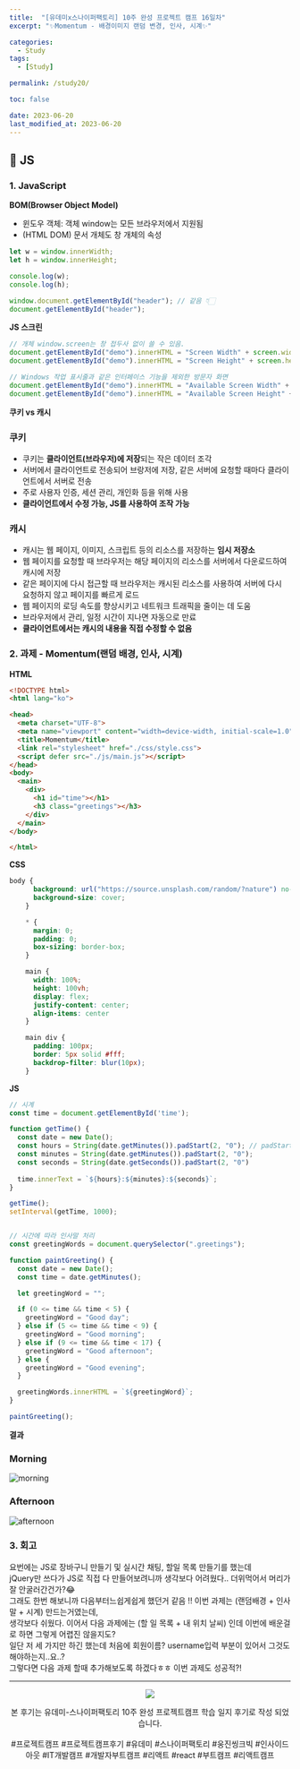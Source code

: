 ```yaml
---
title:  "[유데미x스나이퍼팩토리] 10주 완성 프로젝트 캠프 16일차"
excerpt: "✨Momentum - 배경이미지 랜덤 변경, 인사, 시계✨"

categories:
  - Study
tags:
  - [Study]

permalink: /study20/

toc: false

date: 2023-06-20
last_modified_at: 2023-06-20
---
```

## 🍊 JS

### 1. JavaScript

**BOM(Browser Object Model)**

- 윈도우 객체: 객체 window는 모든 브라우저에서 지원됨
- (HTML DOM) 문서 개체도 창 개체의 속성

```js
let w = window.innerWidth;
let h = window.innerHeight;

console.log(w);
console.log(h);

window.document.getElementById("header"); // 같음 👇🏻
document.getElementById("header");
```

**JS 스크린**

```js
// 개체 window.screen는 창 접두사 없이 쓸 수 있음.
document.getElementById("demo").innerHTML = "Screen Width" + screen.width;
document.getElementById("demo").innerHTML = "Screen Height" + screen.height;
```

```js
// Windows 작업 표시줄과 같은 인터페이스 기능을 제외한 방문자 화면
document.getElementById("demo").innerHTML = "Available Screen Width" + screen.availWidth;
document.getElementById("demo").innerHTML = "Available Screen Height" + screen.availHeight;
```

**쿠키 vs 캐시**

### 쿠키
- 쿠키는 **클라이언트(브라우저)에 저장**되는 작은 데이터 조각
- 서버에서 클라이언트로 전송되어 브랑저에 저장, 같은 서버에 요청할 때마다 클라이언트에서 서버로 전송
- 주로 사용자 인증, 세션 관리, 개인화 등을 위해 사용
- **클라이언트에서 수정 가능, JS를 사용하여 조작 가능**

### 캐시
- 캐시는 웹 페이지, 이미지, 스크립트 등의 리소스를 저장하는 **임시 저장소**
- 웹 페이지를 요청할 때 브라우저는 해당 페이지의 리소스를 서버에서 다운로드하여 캐시에 저장
- 같은 페이지에 다시 접근할 때 브라우저는 캐시된 리소스를 사용하여 서버에 다시 요청하지 않고 페이지를 빠르게 로드
- 웹 페이지의 로딩 속도를 향상시키고 네트워크 트래픽을 줄이는 데 도움
- 브라우저에서 관리, 일정 시간이 지나면 자동으로 만료
- **클라이언트에서는 캐시의 내용을 직접 수정할 수 없음**

### 2. 과제 - Momentum(랜덤 배경, 인사, 시계)

**HTML**

```html
<!DOCTYPE html>
<html lang="ko">

<head>
  <meta charset="UTF-8">
  <meta name="viewport" content="width=device-width, initial-scale=1.0">
  <title>Momentum</title>
  <link rel="stylesheet" href="./css/style.css">
  <script defer src="./js/main.js"></script>
</head>
<body>
  <main>
    <div>
      <h1 id="time"></h1>
      <h3 class="greetings"></h3>
    </div>
  </main>
</body>

</html>
```

**CSS**

```css
body {
      background: url("https://source.unsplash.com/random/?nature") no-repeat center fixed;
      background-size: cover;
    }

    * {
      margin: 0;
      padding: 0;
      box-sizing: border-box;
    }

    main {
      width: 100%;
      height: 100vh;
      display: flex;
      justify-content: center;
      align-items: center
    }

    main div {
      padding: 100px;
      border: 5px solid #fff;
      backdrop-filter: blur(10px);
    }
```

**JS**

```js
// 시계
const time = document.getElementById('time');

function getTime() {
  const date = new Date();
  const hours = String(date.getMinutes()).padStart(2, "0"); // padStart(길이, 왼쪽부터 채워넣음)
  const minutes = String(date.getMinutes()).padStart(2, "0");
  const seconds = String(date.getSeconds()).padStart(2, "0")
  
  time.innerText = `${hours}:${minutes}:${seconds}`;
}

getTime();
setInterval(getTime, 1000);


// 시간에 따라 인사말 처리
const greetingWords = document.querySelector(".greetings");

function paintGreeting() {
  const date = new Date();
  const time = date.getMinutes();

  let greetingWord = "";

  if (0 <= time && time < 5) {
    greetingWord = "Good day";
  } else if (5 <= time && time < 9) {
    greetingWord = "Good morning";
  } else if (9 <= time && time < 17) {
    greetingWord = "Good afternoon";
  } else {
    greetingWord = "Good evening";
  }

  greetingWords.innerHTML = `${greetingWord}`;
}

paintGreeting();
```

**결과**

### Morning
![morning](https://github.com/Ji-Yoon98/Ji-Yoon98.github.io/assets/97427387/bdba85c3-ff0b-4714-b82d-49e73c82b196)

### Afternoon
![afternoon](https://github.com/Ji-Yoon98/Ji-Yoon98.github.io/assets/97427387/6a00fc2e-0938-4293-9233-3e3b20ba0275)

### 3. 회고
요번에는 JS로 장바구니 만들기 및 실시간 채팅, 할일 목록 만들기를 했는데\
jQuery만 쓰다가 JS로 직접 다 만들어보려니까 생각보다 어려웠다.. 더위먹어서 머리가 잘 안굴러간건가?😂\
그래도 한번 해보니까 다음부터느쉽게쉽게 했던거 같음 !! 이번 과제는 (랜덤배경 + 인사말 + 시계) 만드는거였는데,\
생각보다 쉬웠다. 이어서 다음 과제에는 (할 일 목록 + 내 위치 날씨) 인데 이번에 배운걸로 하면 그렇게 어렵진 않을지도?\
일단 저 세 가지만 하긴 했는데 처음에 회원이름? username입력 부분이 있어서 그것도 해야하는지..요..?\
그렇다면 다음 과제 할때 추가해보도록 하겠다ㅎㅎ 이번 과제도 성공적?!

<hr>

<div align="center">
<img src="https://github.com/Ji-Yoon98/Ji-Yoon98.github.io/assets/97427387/68d12772-178f-4124-80c5-531a7fde8b9d"><br/>

본 후기는 유데미-스나이퍼팩토리 10주 완성 프로젝트캠프 학습 일지 후기로 작성 되었습니다.<br/><br/>
#프로젝트캠프 #프로젝트캠프후기 #유데미 #스나이퍼팩토리 #웅진씽크빅 #인사이드아웃 #IT개발캠프 #개발자부트캠프 #리액트 #react #부트캠프 #리액트캠프
</div>
